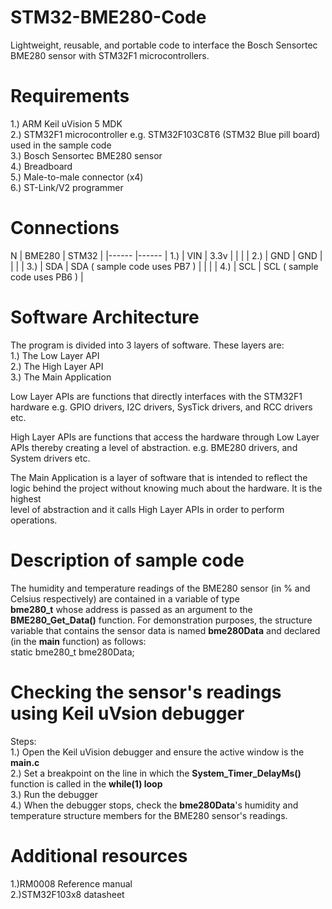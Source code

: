 # STM32-BME280-Code
Lightweight, reusable, and portable code to interface the Bosch Sensortec BME280 sensor with STM32F1 microcontrollers.  
# Requirements
1.) ARM Keil uVision 5 MDK  
2.) STM32F1 microcontroller e.g. STM32F103C8T6 (STM32 Blue pill board) used in the sample code    
3.) Bosch Sensortec BME280 sensor  
4.) Breadboard  
5.) Male-to-male connector (x4)  
6.) ST-Link/V2 programmer  
# Connections  

  N   |  BME280     | STM32                           |
      |------       |------                           |
1.)   |   VIN       |  3.3v                           |
      |             |                                 | 
2.)   |   GND       |  GND                            |
      |             |                                 |
3.)   |   SDA       |  SDA ( sample code uses PB7 )   |
      |             |                                 |
4.)   |   SCL       |  SCL ( sample code uses PB6 )   |
# Software Architecture  
The program is divided into 3 layers of software. These layers are:  
1.) The Low Layer API  
2.) The High Layer API  
3.) The Main Application  

Low Layer APIs are functions that directly interfaces with the STM32F1 hardware e.g. GPIO drivers, I2C drivers, SysTick drivers, and RCC drivers etc.  

High Layer APIs are functions that access the hardware through Low Layer APIs thereby creating a level of abstraction. e.g. BME280 drivers, and System drivers etc.

The Main Application is a layer of software that is intended to reflect the logic behind the project without knowing much about the hardware. It is the highest  
level of abstraction and it calls High Layer APIs in order to perform operations.  
# Description of sample code  
The humidity and temperature readings of the BME280 sensor (in % and Celsius respectively) are contained in a variable of type   
**bme280_t** whose address is passed as an argument to the **BME280_Get_Data()** function. For demonstration purposes, the structure variable that contains the sensor data is named **bme280Data** and declared (in the **main** function) as follows:  
    static bme280_t bme280Data;  
 
 # Checking the sensor's readings using Keil uVsion debugger  
 Steps:  
 1.) Open the Keil uVision debugger and ensure the active window is the **main.c**  
 2.) Set a breakpoint on the line in which the **System_Timer_DelayMs()** function is called in the **while(1) loop**  
 3.) Run the debugger  
 4.) When the debugger stops, check the **bme280Data**'s humidity and temperature structure members for the BME280 sensor's readings.  
 # Additional resources  
 1.)RM0008 Reference manual  
 2.)STM32F103x8 datasheet  
    
